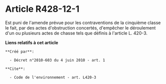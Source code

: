 # Article R428-12-1

Est puni de l'amende prévue pour les contraventions de la cinquième classe le fait, par des actes d'obstruction concertés,
d'empêcher le déroulement d'un ou plusieurs actes de chasse tels que définis à l'article L. 420-3.

**Liens relatifs à cet article**

	**Créé par**:

	  - Décret n°2010-603 du 4 juin 2010 - art. 1

	**Cite**:

	  - Code de l'environnement - art. L420-3
